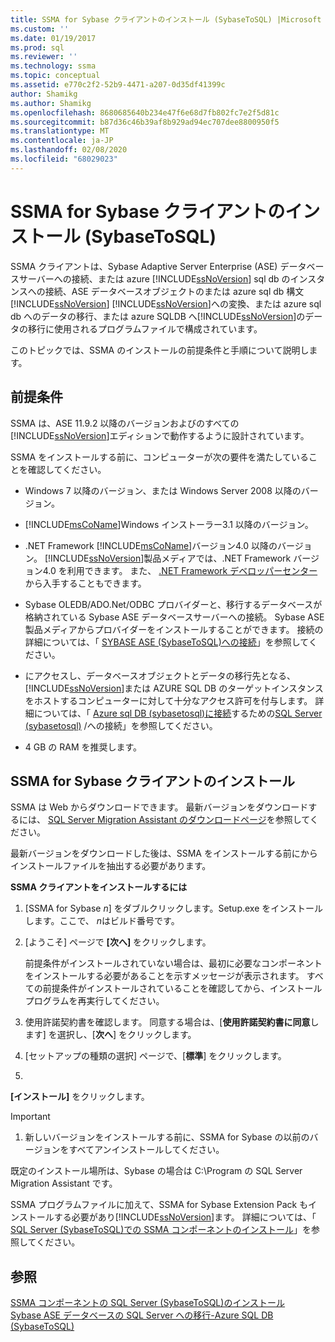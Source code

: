 ```yaml
---
title: SSMA for Sybase クライアントのインストール (SybaseToSQL) |Microsoft Docs
ms.custom: ''
ms.date: 01/19/2017
ms.prod: sql
ms.reviewer: ''
ms.technology: ssma
ms.topic: conceptual
ms.assetid: e770c2f2-52b9-4471-a207-0d35df41399c
author: Shamikg
ms.author: Shamikg
ms.openlocfilehash: 8680685640b234e47f6e68d7fb802fc7e2f5d81c
ms.sourcegitcommit: b87d36c46b39af8b929ad94ec707dee8800950f5
ms.translationtype: MT
ms.contentlocale: ja-JP
ms.lasthandoff: 02/08/2020
ms.locfileid: "68029023"
---
```

# <a name="installing-ssma--for-sybase-client-sybasetosql"></a>SSMA for Sybase クライアントのインストール (SybaseToSQL)
SSMA クライアントは、Sybase Adaptive Server Enterprise (ASE) データベースサーバーへの接続、または azure [!INCLUDE[ssNoVersion](../../includes/ssnoversion-md.md)] sql db のインスタンスへの接続、ASE データベースオブジェクトのまたは azure sql db 構文[!INCLUDE[ssNoVersion](../../includes/ssnoversion-md.md)] [!INCLUDE[ssNoVersion](../../includes/ssnoversion-md.md)]への変換、または azure sql db へのデータの移行、または azure SQLDB へ[!INCLUDE[ssNoVersion](../../includes/ssnoversion-md.md)]のデータの移行に使用されるプログラムファイルで構成されています。  
  
このトピックでは、SSMA のインストールの前提条件と手順について説明します。  
  
## <a name="prerequisites"></a>前提条件  
SSMA は、ASE 11.9.2 以降のバージョンおよびのすべての[!INCLUDE[ssNoVersion](../../includes/ssnoversion-md.md)]エディションで動作するように設計されています。  
  
SSMA をインストールする前に、コンピューターが次の要件を満たしていることを確認してください。  
  
-   Windows 7 以降のバージョン、または Windows Server 2008 以降のバージョン。  
  
-   [!INCLUDE[msCoName](../../includes/msconame_md.md)]Windows インストーラー3.1 以降のバージョン。  
  
-   .NET Framework [!INCLUDE[msCoName](../../includes/msconame_md.md)]バージョン4.0 以降のバージョン。 [!INCLUDE[ssNoVersion](../../includes/ssnoversion-md.md)]製品メディアでは、.NET Framework バージョン4.0 を利用できます。 また、 [.NET Framework デベロッパーセンター](https://go.microsoft.com/fwlink/?LinkId=48882)から入手することもできます。  
  
-   Sybase OLEDB/ADO.Net/ODBC プロバイダーと、移行するデータベースが格納されている Sybase ASE データベースサーバーへの接続。 Sybase ASE 製品メディアからプロバイダーをインストールすることができます。 接続の詳細については、「 [SYBASE ASE &#40;SybaseToSQL&#41;への接続](../../ssma/sybase/connecting-to-sybase-ase-sybasetosql.md)」を参照してください。  
  
-   にアクセスし、データベースオブジェクトとデータの移行先となる、 [!INCLUDE[ssNoVersion](../../includes/ssnoversion-md.md)]または AZURE SQL DB のターゲットインスタンスをホストするコンピューターに対して十分なアクセス許可を付与します。 詳細については、「 [Azure sql DB &#40;sybasetosql&#41;に接続](../../ssma/sybase/connecting-to-azure-sql-db-sybasetosql.md)するための[SQL Server &#40;sybasetosql&#41;](../../ssma/sybase/connecting-to-sql-server-sybasetosql.md) /への接続」を参照してください。  
  
-   4 GB の RAM を推奨します。  
  
## <a name="installing-the-ssma-for-sybase-client"></a>SSMA for Sybase クライアントのインストール  
SSMA は Web からダウンロードできます。 最新バージョンをダウンロードするには、 [SQL Server Migration Assistant のダウンロードページ](https://aka.ms/ssmaforsybase)を参照してください。  
  
最新バージョンをダウンロードした後は、SSMA をインストールする前にからインストールファイルを抽出する必要があります。  
  
**SSMA クライアントをインストールするには**  
  
1.  [SSMA for Sybase *n*] をダブルクリックします。Setup.exe をインストールします。ここで、 *n*はビルド番号です。  
  
2.  [ようこそ] ページで **[次へ]** をクリックします。  
  
    前提条件がインストールされていない場合は、最初に必要なコンポーネントをインストールする必要があることを示すメッセージが表示されます。 すべての前提条件がインストールされていることを確認してから、インストールプログラムを再実行してください。  
  
3.  使用許諾契約書を確認します。 同意する場合は、[**使用許諾契約書に同意**します] を選択し、[**次へ**] をクリックします。  
  
4.  [セットアップの種類の選択] ページで、[**標準**] をクリックします。  
  
5.  
  **[インストール]** をクリックします。  
  
> [!IMPORTANT]  
> 1.  新しいバージョンをインストールする前に、SSMA for Sybase の以前のバージョンをすべてアンインストールしてください。  
  
既定のインストール場所は、Sybase の場合は C:\Program の SQL Server Migration Assistant です。  
  
SSMA プログラムファイルに加えて、SSMA for Sybase Extension Pack もインストールする必要があり[!INCLUDE[ssNoVersion](../../includes/ssnoversion-md.md)]ます。 詳細については、「 [SQL Server &#40;SybaseToSQL&#41;での SSMA コンポーネントのインストール](../../ssma/sybase/installing-ssma-components-on-sql-server-sybasetosql.md)」を参照してください。  
  
## <a name="see-also"></a>参照  
[SSMA コンポーネントの SQL Server &#40;SybaseToSQL&#41;のインストール](../../ssma/sybase/installing-ssma-components-on-sql-server-sybasetosql.md)  
[Sybase ASE データベースの SQL Server への移行-Azure SQL DB &#40;SybaseToSQL&#41;](../../ssma/sybase/migrating-sybase-ase-databases-to-sql-server-azure-sql-db-sybasetosql.md)  
  
